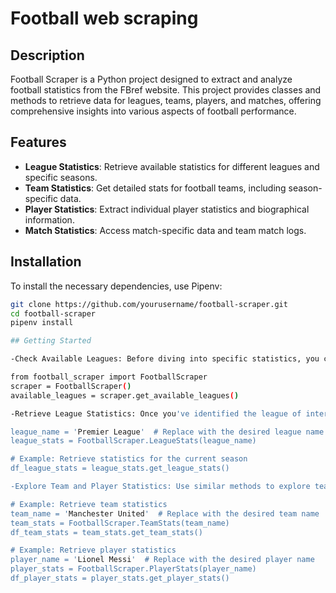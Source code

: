 # Football web scraping

## Description
Football Scraper is a Python project designed to extract and analyze football statistics from the FBref website. 
This project provides classes and methods to retrieve data for leagues, teams, players, and matches, offering comprehensive insights into various aspects of football performance.

## Features

- **League Statistics**: Retrieve available statistics for different leagues and specific seasons.
- **Team Statistics**: Get detailed stats for football teams, including season-specific data.
- **Player Statistics**: Extract individual player statistics and biographical information.
- **Match Statistics**: Access match-specific data and team match logs.

## Installation

To install the necessary dependencies, use Pipenv:

```sh
git clone https://github.com/yourusername/football-scraper.git
cd football-scraper
pipenv install

## Getting Started

-Check Available Leagues: Before diving into specific statistics, you can see which football leagues are available:

from football_scraper import FootballScraper
scraper = FootballScraper()
available_leagues = scraper.get_available_leagues()

-Retrieve League Statistics: Once you've identified the league of interest from the available options, you can retrieve statistics for that league:

league_name = 'Premier League'  # Replace with the desired league name
league_stats = FootballScraper.LeagueStats(league_name)

# Example: Retrieve statistics for the current season
df_league_stats = league_stats.get_league_stats()

-Explore Team and Player Statistics: Use similar methods to explore team and player statistics:

# Example: Retrieve team statistics
team_name = 'Manchester United'  # Replace with the desired team name
team_stats = FootballScraper.TeamStats(team_name)
df_team_stats = team_stats.get_team_stats()

# Example: Retrieve player statistics
player_name = 'Lionel Messi'  # Replace with the desired player name
player_stats = FootballScraper.PlayerStats(player_name)
df_player_stats = player_stats.get_player_stats()
